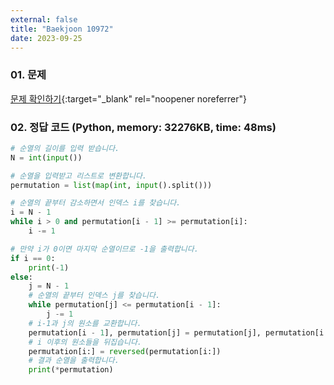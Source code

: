 ```yaml
---
external: false
title: "Baekjoon 10972"
date: 2023-09-25
---
```


### 01. 문제

[문제 확인하기](https://www.acmicpc.net/problem/10972){:target="_blank" rel="noopener noreferrer"}

### 02. 정답 코드 (Python, memory: 32276KB, time: 48ms)

```Python
# 순열의 길이를 입력 받습니다.
N = int(input())

# 순열을 입력받고 리스트로 변환합니다.
permutation = list(map(int, input().split()))

# 순열의 끝부터 감소하면서 인덱스 i를 찾습니다.
i = N - 1
while i > 0 and permutation[i - 1] >= permutation[i]:
    i -= 1

# 만약 i가 0이면 마지막 순열이므로 -1을 출력합니다.
if i == 0:
    print(-1)
else:
    j = N - 1
    # 순열의 끝부터 인덱스 j를 찾습니다.
    while permutation[j] <= permutation[i - 1]:
        j -= 1
    # i-1과 j의 원소를 교환합니다.
    permutation[i - 1], permutation[j] = permutation[j], permutation[i - 1]
    # i 이후의 원소들을 뒤집습니다.
    permutation[i:] = reversed(permutation[i:])
    # 결과 순열을 출력합니다.
    print(*permutation)
```
